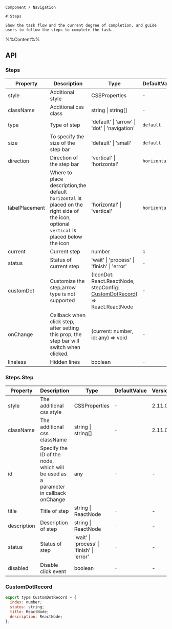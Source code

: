 `````
Component / Navigation

# Steps

Show the task flow and the current degree of completion, and guide users to follow the steps to complete the task.
`````

%%Content%%

## API

### Steps

|Property|Description|Type|DefaultValue|
|---|---|---|---|
|style|Additional style|CSSProperties |`-`|
|className|Additional css class|string \| string[] |`-`|
|type|Type of step|'default' \| 'arrow' \| 'dot' \| 'navigation' |`default`|
|size|To specify the size of the step bar|'default' \| 'small' |`default`|
|direction|Direction of the step bar|'vertical' \| 'horizontal' |`horizontal`|
|labelPlacement|Where to place description,the default `horizontal` is placed on the right side of the icon, optional `vertical` is placed below the icon|'horizontal' \| 'vertical' |`horizontal`|
|current|Current step|number |`1`|
|status|Status of current step|'wait' \| 'process' \| 'finish' \| 'error' |`-`|
|customDot|Customize the step,arrow type is not supported|(IconDot: React.ReactNode, stepConfig: [CustomDotRecord](#customdotrecord)) => React.ReactNode |`-`|
|onChange|Callback when click step, after setting this prop, the step bar will switch when clicked.|(current: number, id: any) => void |`-`|
|lineless|Hidden lines|boolean |`-`|

### Steps.Step

|Property|Description|Type|DefaultValue|Version|
|---|---|---|---|---|
|style|The additional css style|CSSProperties |`-`|2.11.0|
|className|The additional css className|string \| string[] |`-`|2.11.0|
|id|Specify the ID of the node, which will be used as a parameter in callback onChange|any |`-`|-|
|title|Title of step|string \| ReactNode |`-`|-|
|description|Description of step|string \| ReactNode |`-`|-|
|status|Status of step|'wait' \| 'process' \| 'finish' \| 'error' |`-`|-|
|disabled|Disable click event|boolean |`-`|-|

### CustomDotRecord

```js
export type CustomDotRecord = {
  index: number;
  status: string;
  title: ReactNode;
  description: ReactNode;
};
```
